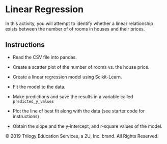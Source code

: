 # Linear Regression

In this activity, you will attempt to identify whether a linear relationship exists between the number of of rooms in houses and their prices.

## Instructions

* Read the CSV file into pandas.

* Create a scatter plot of the number of rooms vs. the house price.

* Create a linear regression model using Scikit-Learn.

* Fit the model to the data.

* Make predictions and save the results in a variable called `predicted_y_values`

* Plot the line of best fit along with the data (see starter code for instructions)

* Obtain the slope and the y-intercept, and r-square values of the model.





© 2019 Trilogy Education Services, a 2U, Inc. brand. All Rights Reserved.